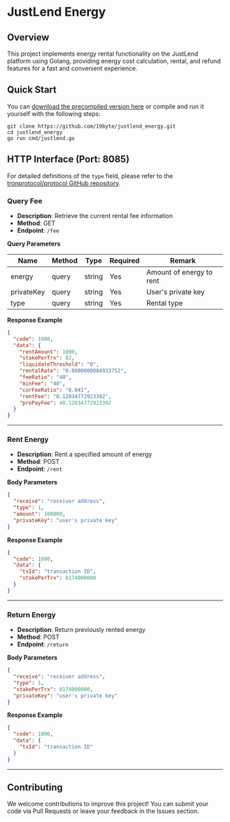 
# JustLend Energy

## Overview

This project implements energy rental functionality on the JustLend platform using Golang, providing energy cost calculation, rental, and refund features for a fast and convenient experience.

## Quick Start

You can [download the precompiled version here](https://github.com/19byte/justlend_energy/releases) or compile and run it yourself with the following steps:

```shell
git clone https://github.com/19byte/justlend_energy.git
cd justlend_energy
go run cmd/justlend.go
```

## HTTP Interface (Port: 8085)

For detailed definitions of the `type` field, please refer to the [tronprotocol/protocol GitHub repository](https://github.com/tronprotocol/protocol/blob/2a678934da3992b1a67f975769bbb2d31989451f/core/contract/common.proto#L9).

### Query Fee

- **Description**: Retrieve the current rental fee information
- **Method**: GET
- **Endpoint**: `/fee`

**Query Parameters**

| Name       | Method | Type   | Required | Remark                     |
|------------|--------|--------|----------|----------------------------|
| energy     | query  | string | Yes      | Amount of energy to rent   |
| privateKey | query  | string | Yes      | User's private key         |
| type       | query  | string | Yes      | Rental type                |

**Response Example**

```json
{
  "code": 1000,
  "data": {
    "rentAmount": 1000,
    "stakePerTrx": 82,
    "liquidateThreshold": "0",
    "rentalRate": "0.0000000084933752",
    "feeRatio": "40",
    "minFee": "40",
    "curFeeRatio": "0.041",
    "rentFee": "0.12034772923392",
    "prePayFee": 40.12034772923392
  }
}
```

---

### Rent Energy

- **Description**: Rent a specified amount of energy
- **Method**: POST
- **Endpoint**: `/rent`

**Body Parameters**

```json
{
  "receive": "receiver address",
  "type": 1,
  "amount": 100000,
  "privateKey": "user's private key"
}
```

**Response Example**

```json
{
  "code": 1000,
  "data": {
    "txId": "transaction ID",
    "stakePerTrx": 8174000000
  }
}
```

---

### Return Energy

- **Description**: Return previously rented energy
- **Method**: POST
- **Endpoint**: `/return`

**Body Parameters**

```json
{
  "receive": "receiver address",
  "type": 1,
  "stakePerTrx": 8174000000,
  "privateKey": "user's private key"
}
```

**Response Example**

```json
{
  "code": 1000,
  "data": {
    "txId": "transaction ID"
  }
}
```

---

## Contributing

We welcome contributions to improve this project! You can submit your code via Pull Requests or leave your feedback in the Issues section.
